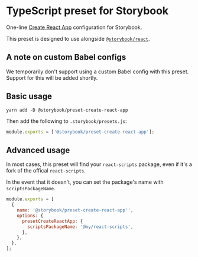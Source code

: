 # TypeScript preset for Storybook

One-line [Create React App](https://github.com/facebook/create-react-app) configuration for Storybook.

This preset is designed to use alongside [`@storybook/react`](https://github.com/storybookjs/storybook/tree/master/app/react).

## A note on custom Babel configs

We temporarily don't support using a custom Babel config with this preset. Support for this will be added shortly.

## Basic usage

```
yarn add -D @storybook/preset-create-react-app
```

Then add the following to `.storybook/presets.js`:

```js
module.exports = ['@storybook/preset-create-react-app'];
```

## Advanced usage

In most cases, this preset will find your `react-scripts` package, even if it's a fork of the offical `react-scripts`.

In the event that it doesn't, you can set the package's name with `scriptsPackageName`.

```js
module.exports = [
  {
    name: '@storybook/preset-create-react-app'',
    options: {
      presetCreateReactApp: {
        scriptsPackageName: '@my/react-scripts',
      },
    },
  },
];
```